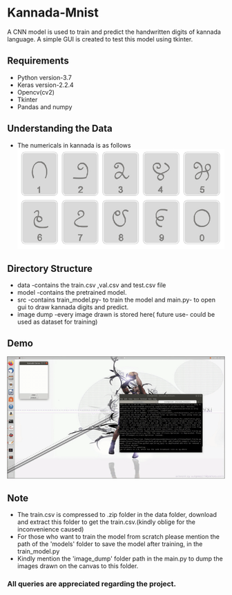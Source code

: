 # Kannada-Mnist
A CNN model is used to train and predict the handwritten digits of kannada language. A simple GUI is created to test this model using tkinter. 
## Requirements
- Python version-3.7	  
- Keras version-2.2.4	
- Opencv(cv2)	
- Tkinter	
- Pandas and numpy
## Understanding the Data
- The numericals in kannada is as follows
!["Numericals"](/demo/kannada_digits.png)
## Directory Structure
- data
  -contains the train.csv ,val.csv and test.csv file
- model
  -contains the pretrained model.
- src
  -contains train_model.py- to train the model and main.py- to open gui to draw kannada digits and predict.
- image dump
  -every image drawn is stored here( future use- could be used as dataset for training)
## Demo
  !["Demo"](/demo/Kannada_canvas.gif)
## Note
- The train.csv is compressed to .zip folder in the data folder, download and extract this folder to get the train.csv.(kindly oblige for the inconvenience caused)
- For those who want to train the model from scratch please mention the path of the 'models' folder to save the model after training, in the train_model.py
- Kindly mention the 'image_dump' folder path in the main.py to dump the images drawn on the canvas to this folder.
### All queries are appreciated regarding the project.
